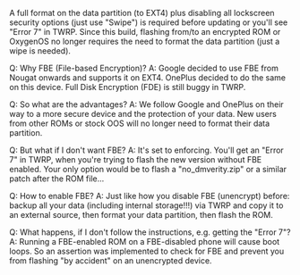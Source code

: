 A full format on the data partition (to EXT4) plus disabling all lockscreen security options (just use "Swipe") is required before updating or you'll see "Error 7" in TWRP.
Since this build, flashing from/to an encrypted ROM or OxygenOS no longer requires the need to format the data partition (just a wipe is needed).

Q: Why FBE (File-based Encryption)?
A: Google decided to use FBE from Nougat onwards and supports it on EXT4. OnePlus decided to do the same on this device. Full Disk Encryption (FDE) is still buggy in TWRP.

Q: So what are the advantages?
A: We follow Google and OnePlus on their way to a more secure device and the protection of your data. New users from other ROMs or stock OOS will no longer need to format their data partition.

Q: But what if I don't want FBE?
A: It's set to enforcing. You'll get an "Error 7" in TWRP, when you're trying to flash the new version without FBE enabled.
   Your only option would be to flash a "no_dmverity.zip" or a similar patch after the ROM file...

Q: How to enable FBE?
A: Just like how you disable FBE (unencrypt) before: backup all your data (including internal storage!!!) via TWRP and copy it to an external source, then format your data partition, then flash the ROM.

Q: What happens, if I don't follow the instructions, e.g. getting the "Error 7"?
A: Running a FBE-enabled ROM on a FBE-disabled phone will cause boot loops. So an assertion was implemented to check for FBE and prevent you from flashing "by accident" on an unencrypted device.
